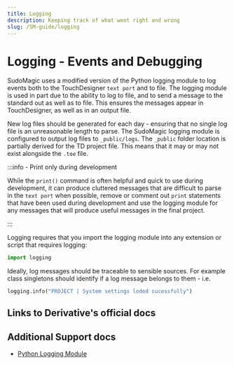 ```yaml
---
title: Logging
description: Keeping track of what went right and wrong
slug: /SM-guide/logging
---
```


# Logging - Events and Debugging

SudoMagic uses a modified version of the Python logging module to log events both to the TouchDesigner `text port` and to file. The logging module is used in part due to the ability to log to file, and to send a message to the standard out as well as to file. This ensures the messages appear in TouchDesigner, as well as in an output file. 

New log files should be generated for each day - ensuring that no single log file is an unreasonable length to parse. The SudoMagic logging module is configured to output log files to `_public/logs`. The `_public` folder location is partially derived for the TD project file. This means that it may or may not exist alongside the `.toe` file.

:::info - Print only during development

While the ```print()``` command is often helpful and quick to use during development, it can produce cluttered messages that are difficult to parse in the `text port` when possible, remove or comment out `print` statements that have been used during development and use the logging module for any messages that will produce useful messages in the final project.

:::

Logging requires that you import the logging module into any extension or script that requires logging:

```python
import logging
```

Ideally, log messages should be traceable to sensible sources. For example class singletons should identify if a log message belongs to them - i.e. 

```python
logging.info("PROJECT | System settings loded sucessfully")
```



## Links to Derivative's official docs



## Additional Support docs

* [Python Logging Module]

<!-- links -->

[Python Logging Module]:https://docs.python.org/3/howto/logging.html